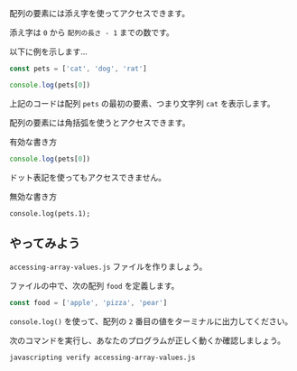 配列の要素には添え字を使ってアクセスできます。

添え字は `0` から `配列の長さ - 1` までの数です。

以下に例を示します...

```js
const pets = ['cat', 'dog', 'rat']

console.log(pets[0])
```

上記のコードは配列 `pets` の最初の要素、つまり文字列 `cat` を表示します。

配列の要素には角括弧を使うとアクセスできます。

有効な書き方

```js
console.log(pets[0])
```

ドット表記を使ってもアクセスできません。

無効な書き方

```
console.log(pets.1);
```

## やってみよう

`accessing-array-values.js` ファイルを作りましょう。

ファイルの中で、次の配列 `food` を定義します。
```js
const food = ['apple', 'pizza', 'pear']
```


`console.log()` を使って、配列の `2` 番目の値をターミナルに出力してください。

次のコマンドを実行し、あなたのプログラムが正しく動くか確認しましょう。

```bash
javascripting verify accessing-array-values.js
```
